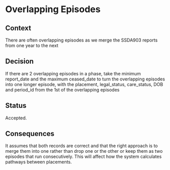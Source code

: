 # Overlapping Episodes

## Context

There are often overlapping episodes as we merge the SSDA903 reports
from one year to the next

## Decision

If there are 2 overlapping episodes in a phase, take the minimum
report_date and the maximum ceased_date to turn the overlapping
episodes into one longer episode, with the placement, legal_status,
care_status, DOB and period_id from the 1st of the overlapping
episodes

## Status

Accepted.

## Consequences

It assumes that both records are correct and that the right approach
is to merge them into one rather than drop one or the other or keep
them as two episodes that run consecutively. This will affect how the
system calculates pathways between placements.
